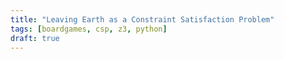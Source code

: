 ```yaml
---
title: "Leaving Earth as a Constraint Satisfaction Problem"
tags: [boardgames, csp, z3, python]
draft: true
---
```


